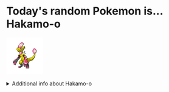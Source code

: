 # Today's random Pokemon is... Hakamo-o

![Hakamo-o shiny sprite](https://raw.githubusercontent.com/PokeAPI/sprites/master/sprites/pokemon/shiny/783.png)

<details>
<summary>Additional info about Hakamo-o</summary>

| srpite type | image |
|------|------|
| back_default | ![Hakamo-o back_default sprite](https://raw.githubusercontent.com/PokeAPI/sprites/master/sprites/pokemon/back/783.png) |
| back_shiny | ![Hakamo-o back_shiny sprite](https://raw.githubusercontent.com/PokeAPI/sprites/master/sprites/pokemon/back/shiny/783.png) |
| front_default | ![Hakamo-o front_default sprite](https://raw.githubusercontent.com/PokeAPI/sprites/master/sprites/pokemon/783.png) | </details>